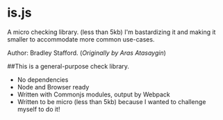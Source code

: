 # is.js

A micro checking library. (less than 5kb)
I'm bastardizing it and making it smaller to accommodate more common use-cases.

Author: Bradley Stafford.
(_Originally by Aras Atasaygin_)

##This is a general-purpose check library.
- No dependencies
- Node and Browser ready
- Written with Commonjs modules, output by Webpack
- Written to be micro (less than 5kb) because I wanted to challenge myself to do it!

